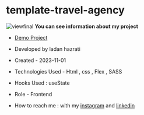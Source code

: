 # template-travel-agency
![viewfinal]()
**You can see information about my project**

- [Demo Project]( https://ladan-hazrati-web.github.io/template-travel-agency/)

- Developed by ladan hazrati

- Created - 2023-11-01

- Technologies Used - Html , css , Flex , SASS

- Hooks Used : useState 

- Role - Frontend

- How to reach me : with my [instagram](https://www.instagram.com/ladan_hazrati_web) and [linkedin](https://www.linkedin.com/in/ladan-hazrati-web)
